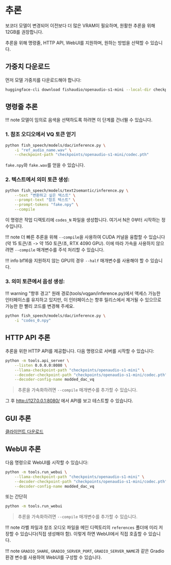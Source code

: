 # 추론

보코더 모델이 변경되어 이전보다 더 많은 VRAM이 필요하며, 원활한 추론을 위해 12GB를 권장합니다.

추론을 위해 명령줄, HTTP API, WebUI를 지원하며, 원하는 방법을 선택할 수 있습니다.

## 가중치 다운로드

먼저 모델 가중치를 다운로드해야 합니다:

```bash
huggingface-cli download fishaudio/openaudio-s1-mini --local-dir checkpoints/openaudio-s1-mini
```

## 명령줄 추론

!!! note
    모델이 임의로 음색을 선택하도록 하려면 이 단계를 건너뛸 수 있습니다.

### 1. 참조 오디오에서 VQ 토큰 얻기

```bash
python fish_speech/models/dac/inference.py \
    -i "ref_audio_name.wav" \
    --checkpoint-path "checkpoints/openaudio-s1-mini/codec.pth"
```

`fake.npy`와 `fake.wav`를 얻을 수 있습니다.

### 2. 텍스트에서 의미 토큰 생성:

```bash
python fish_speech/models/text2semantic/inference.py \
    --text "변환하고 싶은 텍스트" \
    --prompt-text "참조 텍스트" \
    --prompt-tokens "fake.npy" \
    --compile
```

이 명령은 작업 디렉토리에 `codes_N` 파일을 생성합니다. 여기서 N은 0부터 시작하는 정수입니다.

!!! note
    더 빠른 추론을 위해 `--compile`을 사용하여 CUDA 커널을 융합할 수 있습니다(약 15 토큰/초 -> 약 150 토큰/초, RTX 4090 GPU).
    이에 따라 가속을 사용하지 않으려면 `--compile` 매개변수를 주석 처리할 수 있습니다.

!!! info
    bf16을 지원하지 않는 GPU의 경우 `--half` 매개변수를 사용해야 할 수 있습니다.

### 3. 의미 토큰에서 음성 생성:

!!! warning "향후 경고"
    원래 경로(tools/vqgan/inference.py)에서 액세스 가능한 인터페이스를 유지하고 있지만, 이 인터페이스는 향후 릴리스에서 제거될 수 있으므로 가능한 한 빨리 코드를 변경해 주세요.

```bash
python fish_speech/models/dac/inference.py \
    -i "codes_0.npy"
```

## HTTP API 추론

추론을 위한 HTTP API를 제공합니다. 다음 명령으로 서버를 시작할 수 있습니다:

```bash
python -m tools.api_server \
    --listen 0.0.0.0:8080 \
    --llama-checkpoint-path "checkpoints/openaudio-s1-mini" \
    --decoder-checkpoint-path "checkpoints/openaudio-s1-mini/codec.pth" \
    --decoder-config-name modded_dac_vq
```

> 추론을 가속화하려면 `--compile` 매개변수를 추가할 수 있습니다.

그 후 http://127.0.0.1:8080/ 에서 API를 보고 테스트할 수 있습니다.

## GUI 추론 
[클라이언트 다운로드](https://github.com/AnyaCoder/fish-speech-gui/releases)

## WebUI 추론

다음 명령으로 WebUI를 시작할 수 있습니다:

```bash
python -m tools.run_webui \
    --llama-checkpoint-path "checkpoints/openaudio-s1-mini" \
    --decoder-checkpoint-path "checkpoints/openaudio-s1-mini/codec.pth" \
    --decoder-config-name modded_dac_vq
```

또는 간단히

```bash
python -m tools.run_webui
```
> 추론을 가속화하려면 `--compile` 매개변수를 추가할 수 있습니다.

!!! note
    라벨 파일과 참조 오디오 파일을 메인 디렉토리의 `references` 폴더에 미리 저장할 수 있습니다(직접 생성해야 함). 이렇게 하면 WebUI에서 직접 호출할 수 있습니다.

!!! note
    `GRADIO_SHARE`, `GRADIO_SERVER_PORT`, `GRADIO_SERVER_NAME`과 같은 Gradio 환경 변수를 사용하여 WebUI를 구성할 수 있습니다.
